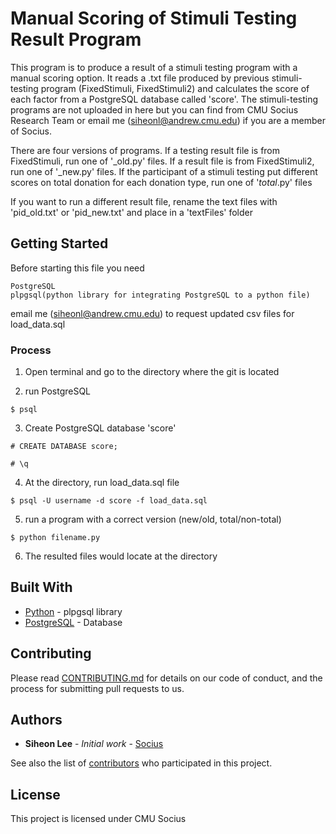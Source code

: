 # Manual Scoring of Stimuli Testing Result Program

This program is to produce a result of a stimuli testing program with a manual scoring option. 
It reads a .txt file produced by previous stimuli-testing program (FixedStimuli, FixedStimuli2) and calculates the score of each factor from a PostgreSQL database called 'score'.
The stimuli-testing programs are not uploaded in here but you can find from CMU Socius Research Team or email me (siheonl@andrew.cmu.edu) if you are a member of Socius.

There are four versions of programs. If a testing result file is from FixedStimuli, run one of '_old.py' files. If a result file is from FixedStimuli2, run one of '_new.py' files.
If the participant of a stimuli testing put different scores on total donation for each donation type, run one of '_total_.py' files

If you want to run a different result file, rename the text files with 'pid_old.txt' or 'pid_new.txt' and place in a 'textFiles' folder

## Getting Started

Before starting this file you need

```
PostgreSQL
plpgsql(python library for integrating PostgreSQL to a python file)
```
email me (siheonl@andrew.cmu.edu) to request updated csv files for load_data.sql

### Process

1. Open terminal and go to the directory where the git is located

2. run PostgreSQL

```
$ psql
```

3. Create PostgreSQL database 'score'

```
# CREATE DATABASE score;

# \q
```

4. At the directory, run load_data.sql file

```
$ psql -U username -d score -f load_data.sql 
```

5. run a program with a correct version (new/old, total/non-total)

```
$ python filename.py
```

6. The resulted files would locate at the directory


## Built With

* [Python](https://www.python.org/) - plpgsql library
* [PostgreSQL](https://www.postgresql.org/docs/9.6/static/plpgsql.html) - Database

## Contributing

Please read [CONTRIBUTING.md](https://gist.github.com/PurpleBooth/b24679402957c63ec426) for details on our code of conduct, and the process for submitting pull requests to us.

## Authors

* **Siheon Lee** - *Initial work* - [Socius](https://github.com/leesihoney)

See also the list of [contributors](https://github.com/your/project/contributors) who participated in this project.

## License

This project is licensed under CMU Socius


